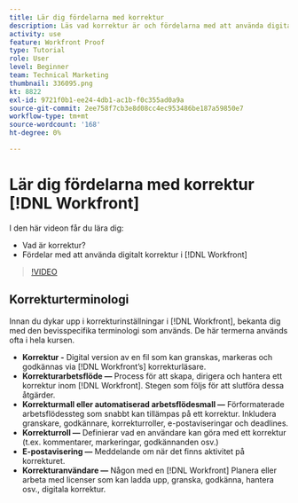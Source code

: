 ```yaml
---
title: Lär dig fördelarna med korrektur
description: Läs vad korrektur är och fördelarna med att använda digitalt korrektur i [!DNL  Workfront].
activity: use
feature: Workfront Proof
type: Tutorial
role: User
level: Beginner
team: Technical Marketing
thumbnail: 336095.png
kt: 8822
exl-id: 9721f0b1-ee24-4db1-ac1b-f0c355ad0a9a
source-git-commit: 2ee758f7cb3e8d08cc4ec953486be187a59850e7
workflow-type: tm+mt
source-wordcount: '168'
ht-degree: 0%

---
```


# Lär dig fördelarna med korrektur [!DNL Workfront]

I den här videon får du lära dig:

* Vad är korrektur?
* Fördelar med att använda digitalt korrektur i [!DNL Workfront]

>[!VIDEO](https://video.tv.adobe.com/v/336095/?quality=12)

## Korrekturterminologi

Innan du dykar upp i korrekturinställningar i [!DNL  Workfront], bekanta dig med den bevisspecifika terminologi som används. De här termerna används ofta i hela kursen.

* **Korrektur -** Digital version av en fil som kan granskas, markeras och godkännas via [!DNL Workfront’s] korrekturläsare.
* **Korrekturarbetsflöde —** Process för att skapa, dirigera och hantera ett korrektur inom [!DNL Workfront]. Stegen som följs för att slutföra dessa åtgärder.
* **Korrekturmall eller automatiserad arbetsflödesmall —** Förformaterade arbetsflödessteg som snabbt kan tillämpas på ett korrektur. Inkludera granskare, godkännare, korrekturroller, e-postaviseringar och deadlines.
* **Korrekturroll —** Definierar vad en användare kan göra med ett korrektur (t.ex. kommentarer, markeringar, godkännanden osv.)
* **E-postavisering —** Meddelande om när det finns aktivitet på korrekturet.
* **Korrekturanvändare —** Någon med en [!DNL Workfront] Planera eller arbeta med licenser som kan ladda upp, granska, godkänna, hantera osv., digitala korrektur.

<!--
For a complete list of [!DNL Workfront] proof terms, download this guide.
-->
